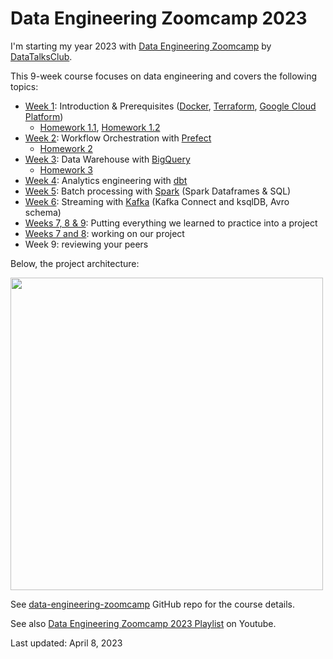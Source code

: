 # Data Engineering Zoomcamp 2023

I'm starting my year 2023 with [Data Engineering Zoomcamp](https://github.com/DataTalksClub/data-engineering-zoomcamp)
by [DataTalksClub](https://datatalks.club/).

This 9-week course focuses on data engineering and covers the following topics:

* [Week 1](week1.md): Introduction & Prerequisites ([Docker](https://www.docker.com/), [Terraform](https://www.terraform.io/), [Google Cloud Platform](https://cloud.google.com/))
  * [Homework 1.1](homeworks/week_1_docker_sql/homework1.md), [Homework 1.2](homeworks/week_1_terraform/homework1.md)
* [Week 2](week2.md): Workflow Orchestration with [Prefect](https://www.prefect.io/)
  * [Homework 2](homeworks/week_2/homework.md)
* [Week 3](week3.md): Data Warehouse with [BigQuery](https://cloud.google.com/bigquery)
  * [Homework 3](homeworks/week_3/homework.md)
* [Week 4](week4.md): Analytics engineering with [dbt](https://www.getdbt.com/)
* [Week 5](week5.md): Batch processing with [Spark](https://spark.apache.org/) (Spark Dataframes & SQL)
* [Week 6](week6.md): Streaming with [Kafka](https://kafka.apache.org/) (Kafka Connect and ksqlDB, Avro schema)
* [Weeks 7, 8 & 9](https://github.com/boisalai/twitter-dashboard): Putting everything we learned to practice into a project
* [Weeks 7 and 8](https://github.com/boisalai/twitter-dashboard): working on our project
* Week 9: reviewing your peers

Below, the project architecture:

<img src="dtc/arch_1.jpg" width="500">

See [data-engineering-zoomcamp](https://github.com/DataTalksClub/data-engineering-zoomcamp) GitHub repo for the course details.

See also [Data Engineering Zoomcamp 2023 Playlist](https://www.youtube.com/watch?v=-zpVha7bw5A&list=PL3MmuxUbc_hJed7dXYoJw8DoCuVHhGEQb) on Youtube.

Last updated: April 8, 2023
